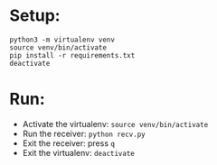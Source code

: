 # Setup:

```
python3 -m virtualenv venv
source venv/bin/activate
pip install -r requirements.txt
deactivate
```
# Run:

* Activate the virtualenv: `source venv/bin/activate`
* Run the receiver: `python recv.py`
* Exit the receiver: press `q`
* Exit the virtualenv: `deactivate`
